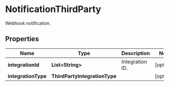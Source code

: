 

# NotificationThirdParty

Webhook notification.

## Properties

| Name | Type | Description | Notes |
|------------ | ------------- | ------------- | -------------|
|**integrationId** | **List&lt;String&gt;** | Integration ID. |  [optional] |
|**integrationType** | **ThirdPartyIntegrationType** |  |  [optional] |



